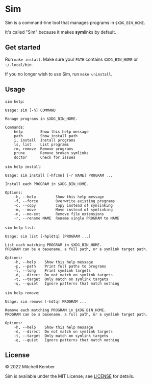 # Sim

Sim is a command-line tool that manages programs in `$XDG_BIN_HOME`.

It's called "Sim" because it makes **sym**links by default.

## Get started

Run `make install`. Make sure your `PATH` contains `$XDG_BIN_HOME` or `~/.local/bin`.

If you no longer wish to use Sim, run `make uninstall`.

## Usage

`sim help`:

```
Usage: sim [-h] COMMAND

Manage programs in $XDG_BIN_HOME.

Commands:
    help        Show this help message
    path        Show install path
    i, install  Install programs
    ls, list    List programs
    rm, remove  Remove programs
    prune       Remove broken symlinks
    doctor      Check for issues
```

`sim help install`:

```
Usage: sim install [-hfcmn] [-r NAME] PROGRAM ...

Install each PROGRAM in $XDG_BIN_HOME.

Options:
    -h, --help         Show this help message
    -f, --force        Overwrite existing programs
    -c, --copy         Copy instead of symlinking
    -m, --move         Move instead of symlinking
    -n, --no-ext       Remove file extensions
    -r, --rename NAME  Rename single PROGRAM to NAME
```

`sim help list`:

```
Usage: sim list [-hpldtq] [PROGRAM ...]

List each matching PROGRAM in $XDG_BIN_HOME.
PROGRAM can be a basename, a full path, or a symlink target path.

Options:
    -h, --help    Show this help message
    -p, --path    Print full paths to programs
    -l, --long    Print symlink targets
    -d, --direct  Do not match on symlink targets
    -t, --target  Only match on symlink targets
    -q, --quiet   Ignore patterns that match nothing
```

`sim help remove`:

```
Usage: sim remove [-hdtq] PROGRAM ...

Remove each matching PROGRAM in $XDG_BIN_HOME.
PROGRAM can be a basename, a full path, or a symlink target path.

Options:
    -h, --help    Show this help message
    -d, --direct  Do not match on symlink targets
    -t, --target  Only match on symlink targets
    -q, --quiet   Ignore patterns that match nothing
```

## License

© 2022 Mitchell Kember

Sim is available under the MIT License; see [LICENSE](LICENSE.md) for details.
